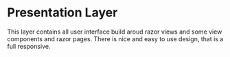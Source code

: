 ﻿# Presentation Layer

This layer contains all user interface build aroud razor views and some view components and razor pages. There is nice and easy to use design, that is a full responsive.
